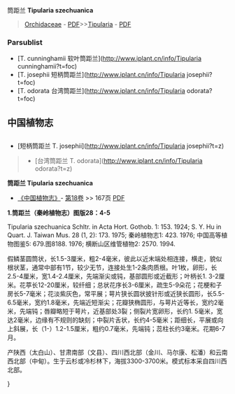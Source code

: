 筒距兰 **Tipularia szechuanica**

> [Orchidaceae](http://www.iplant.cn/info/Orchidaceae?t=foc) - [PDF](http://www.iplant.cn/foc/pdf/Orchidaceae.pdf)>>[Tipularia](http://www.iplant.cn/info/Tipularia?t=foc) - [PDF](http://www.iplant.cn/foc/pdf/Tipularia.pdf)

### Parsublist

* [T.  cunninghamii  软叶筒距兰](http://www.iplant.cn/info/Tipularia cunninghamii?t=foc)
* [T.  josephii  短柄筒距兰](http://www.iplant.cn/info/Tipularia josephii?t=foc)
* [T.  odorata  台湾筒距兰](http://www.iplant.cn/info/Tipularia odorata?t=foc)

## 中国植物志

## 
* [短柄筒距兰  T.  josephii](http://www.iplant.cn/info/Tipularia josephii?t=z)
> * [台湾筒距兰  T.  odorata](http://www.iplant.cn/info/Tipularia odorata?t=z)

**筒距兰 Tipularia szechuanica**

* [《中国植物志》](http://www.iplant.cn/frps)- [第18卷](http://www.iplant.cn/frps/vol/18) >> 167页 [PDF](http://www.iplant.cn/frps/pdf/18/167.pdf)

**1.筒距兰（秦岭植物志）图版28：4-5**

Tipularia szechuanica Schltr. in Acta Hort. Gothob. 1: 153. 1924; S. Y. Hu in Quart. J. Taiwan Mus. 28 (1, 2): 173. 1975; 秦岭植物志1: 423. 1976; 中国高等植物图鉴5: 679.图8188. 1976; 横断山区维管植物2: 2570. 1994.

假鳞茎圆筒状，长1.5-3厘米，粗2-4毫米，彼此以近末端处相连接，横走，貌似根状茎，通常中部有1节，较少无节，连接处生1-2条肉质根。叶1枚，卵形，长2.5-4厘米，宽1.4-2.4厘米，先端渐尖或钝，基部圆形或近截形；叶柄长1. 3-2厘米。花葶长12-20厘米，较纤细；总状花序长3-6厘米，疏生5-9朵花；花梗和子房长5-7毫米；花淡紫灰色，常平展；萼片狭长圆状披针形或近狭长圆形，长5.5-6.5毫米，宽约1.8毫米，先端近短渐尖；花瓣狭椭圆形，与萼片近等长，宽约2毫米，先端钝；唇瓣略短于萼片，近基部处3裂；侧裂片宽卵形，长约1. 5毫米，宽达2毫米，边缘有不规则的缺刻；中裂片舌状，长约4-5毫米；距细长，平展或向上斜展，长（1-）1.2-1.5厘米，粗约0.7毫米，先端钝；蕊柱长约3毫米。花期6-7月。

产陕西（太白山）、甘肃南部（文县）、四川西北部（金川、马尔康、松潘）和云南西北部（中甸）。生于云杉或冷杉林下，海拔3300-3700米。模式标本采自四川西北部。

}